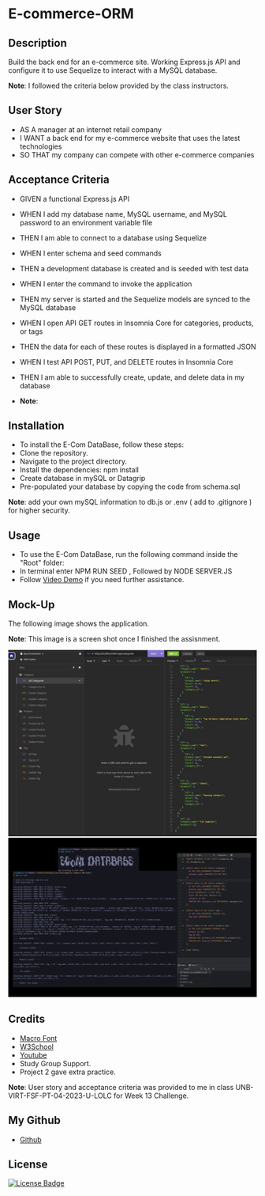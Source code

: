 # E-commerce-ORM

## Description
 Build the back end for an e-commerce site. Working Express.js API and configure it to use Sequelize to interact with a MySQL database.


**Note**: I followed the criteria below provided by the class instructors.

## User Story

- AS A manager at an internet retail company
- I WANT a back end for my e-commerce website that uses the latest technologies
- SO THAT my company can compete with other e-commerce companies


## Acceptance Criteria

- GIVEN a functional Express.js API
- WHEN I add my database name, MySQL username, and MySQL password to an environment variable file
- THEN I am able to connect to a database using Sequelize
- WHEN I enter schema and seed commands
- THEN a development database is created and is seeded with test data
- WHEN I enter the command to invoke the application
- THEN my server is started and the Sequelize models are synced to the MySQL database
- WHEN I open API GET routes in Insomnia Core for categories, products, or tags
- THEN the data for each of these routes is displayed in a formatted JSON
- WHEN I test API POST, PUT, and DELETE routes in Insomnia Core
- THEN I am able to successfully create, update, and delete data in my database


- **Note**: 

 ## Installation
 - To install the E-Com DataBase, follow these steps:
 - Clone the repository.
 - Navigate to the project directory.
 - Install the dependencies: npm install
 - Create database in mySQL or Datagrip 
 - Pre-populated your database by copying the code from schema.sql

**Note**: add your own mySQL information to db.js or .env ( add to .gitignore ) for higher security.

 ## Usage
 - To use the E-Com DataBase, run the following command inside the "Root" folder:
 - In terminal enter NPM RUN SEED  , Followed by NODE SERVER.JS
 - Follow [Video Demo](https://www.dropbox.com/h?preview=Challenge13.mp4&role=personal) if you need further assistance.
 

## Mock-Up

The following image shows the application.

**Note**: This image is a screen shot once I finished the assisnment.

![E-Com DataBase](./Assets/screenshot.jpg)
![E-Com DataBase](./Assets/screenshot1.png)

## Credits
- [Macro Font](https://patorjk.com/software/taag/#p=display&f=Shadow&t=Employee%20Tracker)
- [W3School](https://www.w3schools.com/sql/default.asp)
- [Youtube](https://www.youtube.com/watch?v=QDoT_znSZF0)
- Study Group Support.
- Project 2 gave extra practice.


**Note**: User story and acceptance criteria was provided to me in class
 UNB-VIRT-FSF-PT-04-2023-U-LOLC for Week 13 Challenge. 

## My Github

- [Github](https://github.com/xNoirNightx/E-commerce-ORM)

## License

[![License Badge](https://img.shields.io/badge/License-MIT-yellow.svg)](https://opensource.org/licenses/MIT)